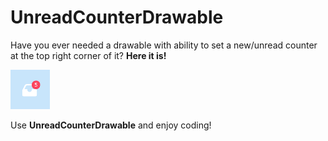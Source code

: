 # UnreadCounterDrawable

Have you ever needed a drawable with ability to set a new/unread counter at the top right corner of it? **Here it is!**

![alt example](https://raw.githubusercontent.com/yterletskyi/UnreadCounterDrawable/main/images/example.png)

Use **UnreadCounterDrawable** and enjoy coding!
